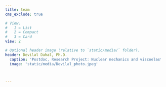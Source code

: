 ```yaml
---
title: team
cms_exclude: true

# View.
#   1 = List
#   2 = Compact
#   3 = Card
view: 2

# Optional header image (relative to `static/media/` folder).
header: Devilal Dahal, Ph.D.
  caption: 'Postdoc, Research Project: Nuclear mechanics and viscoelasticity'
  image: 'static/media/Devilal_photo.jpeg'



---
```

